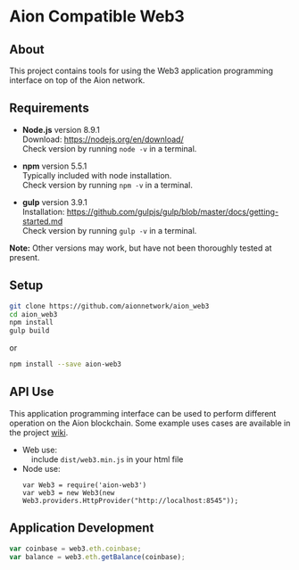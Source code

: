 # Aion Compatible Web3 

## About
This project contains tools for using the Web3 application programming interface on top of the Aion network.

## Requirements

* **Node.js** version 8.9.1 <br/>
    Download: https://nodejs.org/en/download/ <br/>
    Check version by running `node -v` in a terminal.

* **npm**  version 5.5.1 <br/>
    Typically included with node installation. <br/>
    Check version by running `npm -v` in a terminal.

* **gulp** version 3.9.1 <br/>
    Installation: https://github.com/gulpjs/gulp/blob/master/docs/getting-started.md <br/>
    Check version by running `gulp -v` in a terminal.

**Note:** Other versions may work, but have not been thoroughly tested at present.

## Setup

```bash
git clone https://github.com/aionnetwork/aion_web3
cd aion_web3
npm install
gulp build
```

or

```bash
npm install --save aion-web3
```

## API Use

This application programming interface can be used to perform different operation on the Aion blockchain.
Some example uses cases are available in the project [wiki](https://github.com/aionnetwork/aion_web3/wiki).

* Web use:<br>
    &nbsp;&nbsp;&nbsp;&nbsp;include `dist/web3.min.js` in your html file
* Node use: 
    ```
    var Web3 = require('aion-web3')
    var web3 = new Web3(new Web3.providers.HttpProvider("http://localhost:8545"));
    ```

## Application Development
```js
var coinbase = web3.eth.coinbase;
var balance = web3.eth.getBalance(coinbase);
```

